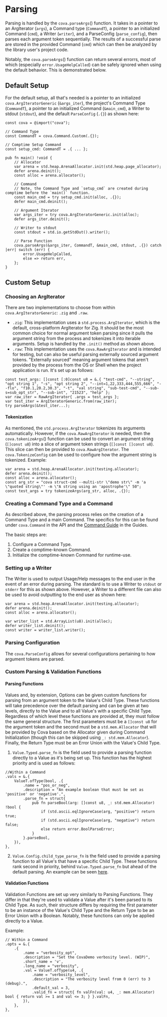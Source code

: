 # Parsing
Parsing is handled by the `cova.parseArgs`() function. It takes in a pointer to an ArgIterator (`args`), a Command type (`CommandT`), a pointer to an initialized Command (`cmd`), a Writer (`writer`), and a ParseConfig (`parse_config`), then parses each argument token sequentially. The results of a successful parse are stored in the provided Command (`cmd`) which can then be analyzed by the library user's project code.

Notably, the `cova.parseArgs`() function can return several errorrs, most of which (especially `error.UsageHelpCalled`) can be safely ignored when using the default behavior. This is demonstrated below.

## Default Setup
For the default setup, all that's needed is a pointer to an initialized `cova.ArgIteratorGeneric` (`&args_iter`), the project's Command Type (`CommandT`), a pointer to an initialized Command (`&main_cmd`), a Writer to stdout (`stdout`), and the default `ParseConfig` (`.{}`) as shown here:

```zig
const cova = @import("cova");

// Command Type
const CommandT = cova.Command.Custom(.{});

// Comptime Setup Command
const setup_cmd: CommandT = .{ ... };

pub fn main() !void {
    // Allocator
    var arena = std.heap.ArenaAllocator.init(std.heap.page_allocator);
    defer arena.deinit();
    const alloc = arena.allocator();

    // Command
    // Note, the Command Type and `setup_cmd` are created during comptime before the `main()` function.
    const main_cmd = try setup_cmd.init(alloc, .{}); 
    defer main_cmd.deinit();

    // Argument Iterator
    var args_iter = try cova.ArgIteratorGeneric.init(alloc);
    defer args_iter.deinit();

    // Writer to stdout
    const stdout = std.io.getStdOut().writer();

    // Parse Function
    cova.parseArgs(&args_iter, CommandT, &main_cmd, stdout, .{}) catch |err| switch (err) {
        error.UsageHelpCalled,
        else => return err,
    };
}
```

## Custom Setup
### Choosing an ArgIterator
There are two implementations to choose from within `cova.ArgIteratorGeneric`: `.zig` and `.raw`.
- `.zig`: This implementation uses a `std.process.ArgIterator`, which is the default, cross-platform ArgIterator for Zig. It should be the most common choice for normal argument token parsing since it pulls the argument string from the process and tokenizes it into iterable arguments. Setup is handled by the `.init()` method as shown above.
- `.raw`: This implementation uses the `cova.RawArgIterator` and is intended for testing, but can also be useful parsing externally sourced argument tokens. "Externally sourced" meaning argument tokens that aren't provided by the process from the OS or Shell when the project application is run. It's set up as follows:
```zig
const test_args: []const [:0]const u8 = &.{ "test-cmd", "--string", "opt string 1", "-s", "opt string 2", "--int=1,22,333,444,555,666", "--flo", "f10.1,20.2,30.3", "-t", "val string", "sub-test-cmd", "--sub-s=sub_opt_str", "--sub-int", "21523", "help" }; 
var raw_iter = RawArgIterator{ .args = test_args };
var test_iter = ArgIteratorGeneric.from(raw_iter);
try parseArgs(&test_iter...);
```

#### Tokenization
As mentioned, the `std.process.ArgIterator` tokenizes its arguments automatically. However, if the `cova.RawArgIterator` is needed, then the `cova.tokenizeArgs`() function can be used to convert an argument string (`[]const u8`) into a slice of argument token strings (`[]const []const u8`). This slice can then be provided to `cova.RawArgIterator`. The `cova.TokenizeConfig` can be used to configure how the argument string is tokenized. Example:
```zig
var arena = std.heap.ArenaAllocator.init(testing.allocator);
defer arena.deinit();
const alloc = arena.allocator();
const arg_str = "cova struct-cmd --multi-str \"demo str\" -m 'a \"quoted string\"' -m \"A string using an 'apostrophe'\" 50";
const test_args = try tokenizeArgs(arg_str, alloc, .{});
```

### Creating a Command Type and a Command
As described above, the parsing process relies on the creation of a Command Type and a main Command. The specifics for this can be found under `cova.Command` in the API and the [Command Guide](../arg_types/command) in the Guides.

The basic steps are:
1. Configure a Command Type.
2. Create a comptime-known Command.
3. Initialize the comptime-known Command for runtime-use.

### Setting up a Writer
The Writer is used to output Usage/Help messages to the end user in the event of an error during parsing. The standard is to use a Writer to `stdout` or `stderr` for this as shown above. However, a Writer to a different file can also be used to avoid outputting to the end user as shown here:
```zig
var arena = std.heap.ArenaAllocator.init(testing.allocator);
defer arena.deinit();
const alloc = arena.allocator();

var writer_list = std.ArrayList(u8).init(alloc);
defer writer_list.deinit();
const writer = writer_list.writer();
```

### Parsing Configuration
The `cova.ParseConfig` allows for several configurations pertaining to how argument tokens are parsed.

### Custom Parsing & Validation Functions
#### Parsing Functions
Values and, by extension, Options can be given custom functions for parsing from an argument token to the Value's Child Type. These functions will take precedence over the default parsing and can be given at two levels, directly to the Value and to all Value's with a specific Child Type. Regardless of which level these functions are provided at, they must follow the same general structure. The first parameters must be a `[]const u8` for the argument token and the second must be a `std.mem.Allocator` that will be provided by Cova based on the Allocator given during Command Initialization (though this can be skipped using `_: std.mem.Allocator`). Finally, the Return Type must be an Error Union with the Value's Child Type.

1. `Value.Typed.parse_fn` is the field used to provide a parsing function directly to a Value as it's being set up. This function has the highest priority and is used as follows:
```zig
//Within a Command
.vals = &.{
    ValueT.ofType(bool, .{
        .name = "pos_or_neg",
        .description = "An example boolean that must be set as 'positive' or 'negative'.",
        .parse_fn = struct{
            pub fn parseBool(arg: []const u8, _: std.mem.Allocator) !bool {
                if (std.ascii.eqlIgnoreCase(arg, "positive") return true;
                if (std.ascii.eqlIgnoreCase(arg, "negative") return false;
                else return error.BoolParseError;
            }
        }.parseBool,
    }),
},
```
2. `Value.Config.child_type_parse_fn` is the field used to provide a parsing function to all Value's that have a specific Child Type. These functions rank second in priority, behind `Value.Typed.parse_fn` but ahead of the default parsing. An example can be seen [here](../arg_types/value.md#adding-custom-child-types).

#### Validation Functions
Validation Functions are set up very similarly to Parsing Functions. They differ in that they're used to validate a Value after it's been parsed to its Child Type. As such, their structure differs by requiring the first parameter to be an instance of the Value's Child Type and the Return Type to be an Error Union with a Boolean. Notably, these functions can only be applied directly to a Value.

Example:
```zig
// Within a Command
.opts = &.{
    .{
        .name = "verbosity_opt",
        .description = "Set the CovaDemo verbosity level. (WIP)",
        .short_name = 'v',
        .long_name = "verbosity",
        .val = ValueT.ofType(u4, .{
            .name = "verbosity_level",
            .description = "The verbosity level from 0 (err) to 3 (debug).",
            .default_val = 3,
            .valid_fn = struct{ fn valFn(val: u4, _: mem.Allocator) bool { return val >= 1 and val <= 3; } }.valFn,
        }),
    },
},
```
